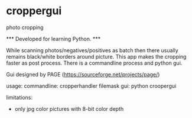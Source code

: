 # croppergui
photo cropping

*** Developed for learning Python. ***

While scanning photos/negatives/positives as batch then there usually remains black/white borders around picture.
This app makes the cropping faster as post process. There is a commandline process and python gui.

Gui designed by PAGE (https://sourceforge.net/projects/page/)

usage:
commandline: cropperhandler filemask
gui: python croopergui

limitations:
- only jpg color pictures with 8-bit color depth
